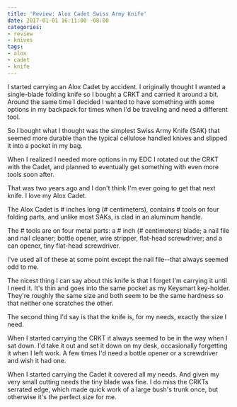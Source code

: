 ```yaml
---
title: 'Review: Alox Cadet Swiss Army Knife'
date: 2017-01-01 16:11:00 -08:00
categories:
- review
- knives
tags:
- alox
- cadet
- knife
---
```


I started carrying an Alox Cadet by accident. I originally thought I wanted a single-blade folding knife so I bought a CRKT and carried it around a bit. Around the same time I decided I wanted to have something with some options in my backpack for times when I'd be traveling and need a different tool.

So I bought what I thought was the simplest Swiss Army Knife (SAK) that seemed more durable than the typical cellulose handled knives and slipped it into a pocket in my bag.

When I realized I needed more options in my EDC I rotated out the CRKT with the Cadet, and planned to eventually get something with even more tools soon after.

That was two years ago and I don't think I'm ever going to get that next knife. I love my Alox Cadet.

The Alox Cadet is # inches long (# centimeters), contains # tools on four folding parts, and unlike most SAKs, is clad in an aluminum handle.

The # tools are on four metal parts: a # inch (# centimeters) blade; a nail file and nail cleaner; bottle opener, wire stripper, flat-head screwdriver; and a can opener, tiny flat-head screwdriver.

I've used all of these at some point except the nail file--that always seemed odd to me.

The nicest thing I can say about this knife is that I forget I'm carrying it until I need it. It's thin and goes into the same pocket as my Keysmart key-holder. They're roughly the same size and both seem to be the same hardness so that neither one scratches the other.

The second thing I'd say is that the knife is, for my needs, exactly the size I need.

When I started carrying the CRKT it always seemed to be in the way when I sat down. I'd take it out and set it down on my desk, occasionally forgetting it when I left work. A few times I'd need a bottle opener or a screwdriver and wish it had one.

When I started carrying the Cadet it covered all my needs. And given my very small cutting needs the tiny blade was fine. I do miss the CRKTs serrated edge, which made quick work of a large bush's trunk once, but otherwise it's the perfect size for me.
